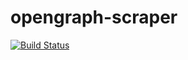 # opengraph-scraper

[![Build Status](https://travis-ci.org/daisukenakahama/opengraph-scraper.svg?branch=master)](https://travis-ci.org/daisukenakahama/opengraph-scraper)
